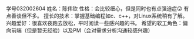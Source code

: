 学号032002604
姓名：陈伟钦
性格：会比较细心，但是同时也有点强迫症😜 有点善谈但不多。
擅长的技术：掌握基础编程如c、c++，对Linux系统稍有了解。
兴趣爱好：很喜欢夜跑去放松，平时阅读一些感兴趣的书。
希望的软工角色：偏向前端（但是暂无经验）以及PM（会对需求分析沟通较感兴趣）

